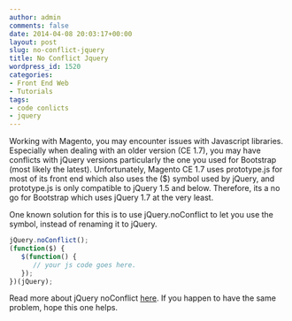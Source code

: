 ```yaml
---
author: admin
comments: false
date: 2014-04-08 20:03:17+00:00
layout: post
slug: no-conflict-jquery
title: No Conflict Jquery
wordpress_id: 1520
categories:
- Front End Web
- Tutorials
tags:
- code conlicts
- jquery
---
```


Working with Magento, you may encounter issues with Javascript libraries. Especially when dealing with an older version (CE 1.7), you may have conflicts with jQuery versions particularly the one you used for Bootstrap (most likely the latest). Unfortunately, Magento CE 1.7 uses prototype.js for most of its front end which also uses the ($) symbol used by jQuery, and prototype.js is only compatible to jQuery 1.5 and below. Therefore, its a no go for Bootstrap which uses jQuery 1.7 at the very least.

One known solution for this is to use jQuery.noConflict to let you use the symbol, instead of renaming it to jQuery.

```javascript
jQuery.noConflict();
(function($) {
   $(function() {
      // your js code goes here.
   });
})(jQuery);
```

Read more about jQuery noConflict [here](https://api.jquery.com/jQuery.noConflict/). If you happen to have the same problem, hope this one helps.
